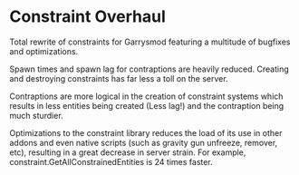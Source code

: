 # Constraint Overhaul
Total rewrite of constraints for Garrysmod featuring a multitude of bugfixes and optimizations.


Spawn times and spawn lag for contraptions are heavily reduced. Creating and destroying constraints has far less a toll on the server.
 
Contraptions are more logical in the creation of constraint systems which results in less entities being created (Less lag!) and the contraption being much sturdier.
 
Optimizations to the constraint library reduces the load of its use in other addons and even native scripts (such as gravity gun unfreeze, remover, etc), resulting in a great decrease in server strain. For example, constraint.GetAllConstrainedEntities is 24 times faster.

